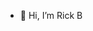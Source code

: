 
- 👋 Hi, I’m Rick B
<!---
- 👋 Hi, I’m @rbodnar75
- 👀 I’m interested in ...
- 🌱 I’m currently learning ...
- 💞️ I’m looking to collaborate on ...
- 📫 How to reach me ...

- Test 2 from Github
- Test from VS Code
--->
<!---
rbodnar75/rbodnar75 is a ✨ special ✨ repository because its `README.md` (this file) appears on your GitHub profile.
You can click the Preview link to take a look at your changes.
--->
